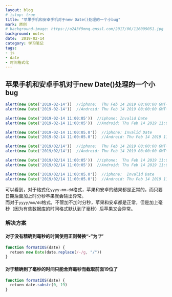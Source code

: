 ```yaml
---
layout: blog
# istop: true
title: "苹果手机和安卓手机对于new Date()处理的一个小bug"
mark: 原创
# background-image: https://o243f9mnq.qnssl.com/2017/06/116099051.jpg
background: notes
date:  2019-02-14
category: 学习笔记
tags:
- js
- date
- 时间格式化
---
```


## 苹果手机和安卓手机对于new Date()处理的一个小bug
```js
alert(new Date('2019-02-14'))  //iphone:  Thu Feb 14 2019 08:00:00 GMT+0800(CST)
alert(new Date('2019-02-14'))  //Android: Thu Feb 14 2019 08:00:00 GMT+0800(CST)

alert(new Date('2019-02-14 11:00:05'))  //iphone: Invalid Date
alert(new Date('2019-02-14 11:00:05'))  //Android: Thu Feb 14 2019 11:00:05 GMT+0800(CST)

alert(new Date('2019-02-14 11:00:05.0'))  //iphone: Invalid Date
alert(new Date('2019-02-14 11:00:05.0'))  //Android: Thu Feb 14 2019 11:00:05 GMT+0800(CST)

alert(new Date('2019/02/14'))  //iphone:  Thu Feb 14 2019 08:00:00 GMT+0800(CST)
alert(new Date('2019/02/14'))  //Android: Thu Feb 14 2019 08:00:00 GMT+0800(CST)

alert(new Date('2019/02/14 11:00:05'))  //iphone:  Thu Feb 14 2019 11:00:05 GMT+0800(CST)
alert(new Date('2019/02/14 11:00:05'))  //Android: Thu Feb 14 2019 11:00:05 GMT+0800(CST)

alert(new Date('2019/02/14 11:00:05.0'))  //iphone:  Invalid Date
alert(new Date('2019/02/14 11:00:05.0'))  //Android: Thu Feb 14 2019 11:00:05 GMT+0800(CST)
```
可以看到，对于格式化`yyyy-mm-dd`格式，苹果和安卓的结果都是正常的，而只要日期后面加上时分秒苹果就会输出异常。  
而对于`yyyy/mm/dd`格式，不管加不加时分秒，苹果和安卓都是正常，但是加上毫秒（因为有些数据库的时间格式默认到了毫秒）后苹果又会异常。

### 解决方案
#### 对于没有精确到毫秒的时间使用正则替换“-”为“/”
```js
function formatIOS(date) {
  retuen new Date(date.replace(/-/g, "/"))
}
```
#### 对于精确到了毫秒的时间只能舍弃毫秒而截取前面19位了
```js
function formatIOS(date) {
  retuen date.substr(0, 19)
}
```
